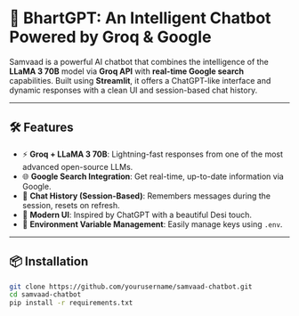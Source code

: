 # 🤖 BhartGPT: An Intelligent Chatbot Powered by Groq & Google

Samvaad is a powerful AI chatbot that combines the intelligence of the **LLaMA 3 70B** model via **Groq API** with **real-time Google search** capabilities. Built using **Streamlit**, it offers a ChatGPT-like interface and dynamic responses with a clean UI and session-based chat history.

---

## 🛠 Features

- ⚡ **Groq + LLaMA 3 70B**: Lightning-fast responses from one of the most advanced open-source LLMs.
- 🌐 **Google Search Integration**: Get real-time, up-to-date information via Google.
- 💬 **Chat History (Session-Based)**: Remembers messages during the session, resets on refresh.
- 🎨 **Modern UI**: Inspired by ChatGPT with a beautiful Desi touch.
- 🔐 **Environment Variable Management**: Easily manage keys using `.env`.

---

## 📦 Installation

```bash
git clone https://github.com/yourusername/samvaad-chatbot.git
cd samvaad-chatbot
pip install -r requirements.txt
